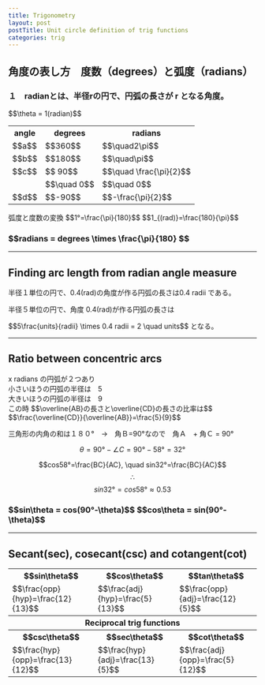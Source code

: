 ```yaml
---
title: Trigonometry
layout: post
postTitle: Unit circle definition of trig functions
categories: trig
---
```


## 角度の表し方　度数（degrees）と弧度（radians）

<div class="row">
  <div class="col-sm-5">
    <div id="svg00"></div>
  </div>
  <div class="col-sm-7">
    <h3>
    １　radianとは、半径rの円で、円弧の長さが r となる角度。
    </h3>
    $$\theta = 1(radian)$$
  </div>
</div>
<div class="row">
  <div class="col-sm-5">
    <div id="svg01"></div>
  </div>
  <div class="col-sm-7">
   <table class="table">
      <tr>
        <th>angle</th><th>degrees</th><th>radians</th>
      </tr>
      <tr>
        <td>$$a$$</td><td>$$360$$</td><td>$$\quad2\pi$$</td>
      </tr>
      <tr>
        <td>$$b$$</td><td>$$180$$</td><td>$$\quad\pi$$</td>
      </tr>
      <tr>
        <td>$$c$$</td><td>$$ 90$$</td><td>$$\quad \frac{\pi}{2}$$</td>
      </tr>
      <tr>
        <td></td><td>$$\quad 0$$</td><td>$$\quad 0$$</td>
      </tr>
      <tr>
        <td>$$d$$</td><td>$$-90$$</td><td>$$-\frac{\pi}{2}$$</td>
      </tr>
    </table>
    弧度と度数の変換
    $$1°=\frac{\pi}{180}$$
    $$1_{(rad)}=\frac{180}{\pi}$$
    <h3 class="text-gold">
    $$radians = degrees \times \frac{\pi}{180} $$
    </h3>
  </div>
</div>

--------

## Finding arc length from radian angle measure

<div class="row">
  <div class="col-sm-5">
    <div id="svg02"></div>
  </div>
  <div class="col-sm-7">
    <p>
      半径１単位の円で、0.4(rad)の角度が作る円弧の長さは0.4 radii である。
    </p>
    <p>
      半径５単位の円で、角度 0.4(rad)が作る円弧の長さは
    </p>
    $$5\frac{units}{radii} \times 0.4 radii = 2 \quad units$$
    となる。   
  </div>
</div>

--------

## Ratio between concentric arcs

<div class="row">
  <div class="col-sm-5">
    <div id="svg03"></div>
  </div>
  <div class="col-sm-7">
    x radians の円弧が２つあり<br>
    小さいほうの円弧の半径は　5<br>
    大きいほうの円弧の半径は　9<br>
    この時
    $$\overline{AB}の長さと\overline{CD}の長さの比率は$$
    $$\frac{\overline{CD}}{\overline{AB}}=\frac{5}{9}$$
  </div>
</div>

三角形の内角の和は１８０°　→　角Ｂ=90°なので　角Ａ　+ 角Ｃ = 90°

$$ \theta = 90° - \angle C = 90° - 58° = 32°$$

$$cos58°=\frac{BC}{AC}, \quad 
sin32°=\frac{BC}{AC}$$ 
$$\therefore$$
$$sin32°=cos58° \approx 0.53$$

<h3 class="panel">
$$sin\theta = cos(90°-\theta)$$
$$cos\theta = sin(90°-\theta)$$
</h3>

--------

## Secant(sec), cosecant(csc) and cotangent(cot)

<div class="row">
  <div class="col-sm-5">
    <div id="svg04"></div>
  </div>
  <div class="col-sm-7">
    <table class="table">
      <tr>
        <th>$$sin\theta$$</th>
        <th>$$cos\theta$$</th>
        <th>$$tan\theta$$</th>
      </tr>
      <tr>
        <td>$$\frac{opp}{hyp}=\frac{12}{13}$$</td>
        <td>$$\frac{adj}{hyp}=\frac{5}{13}$$</td>
        <td>$$\frac{opp}{adj}=\frac{12}{5}$$</td>
      </tr>
      <tr>
        <th colspan="3">
        Reciprocal trig functions
        </th>
      </tr>
      <tr>
        <th>$$csc\theta$$</th>
        <th>$$sec\theta$$</th>
        <th>$$cot\theta$$</th>
      </tr>
      <tr>
        <td>$$\frac{hyp}{opp}=\frac{13}{12}$$</td>
        <td>$$\frac{hyp}{adj}=\frac{13}{5}$$</td>
        <td>$$\frac{adj}{opp}=\frac{5}{12}$$</td>
      </tr>
    </table>
  </div>
</div>


<script type="text/javascript" src="http://cdn.mathjax.org/mathjax/latest/MathJax.js?config=TeX-AMS-MML_SVG"></script>
<script src="http://d3js.org/d3.v3.min.js" charset="utf-8"></script>
<script src="{{site.url}}/js/d3draws.js" charset="utf-8"></script>

<script>

  var height = 400;
  var width = 400;
  

/**  */
  var svg00 = d3.select("#svg00")
                .append("svg")
                .attr("height",height)
                .attr("width",width)
                .style("background","#000");

  var svg01 = d3.select("#svg01")
                .append("svg")
                .attr("height",height)
                .attr("width",width)
                .style("background","#000");

  var xScale01 = d3.scale.linear()
                       .domain([-1.1,1.1])
                       .range([50,350]);
  
  var yScale01 = d3.scale.linear()
                       .domain([1.1,-1.1])
                       .range([50,350]);       

  // 軸
  axesData01 = {
    "xAxis":true,
    "yAxis":true,
    "xTickValues":[],
    "yTickValues":[],
    "stroke":"#ff0",
    "strokeWidth":1,
    "xScale":xScale01,
    "yScale":yScale01
  };
  
  drawAxes(svg00,axesData01);
  drawAxes(svg01,axesData01);

  // circle
  var circleData01 = [
    {"cx":0,"cy":0,"r":135,"stroke":"#fff","strokeWidth":4,"fillColor":"none"}
  ];   

  drawCircle(svg00,circleData01,xScale01,yScale01);
  drawCircle(svg01,circleData01,xScale01,yScale01);

  // Arc
  var arcData00 = [
    {
      "startPos":90,
      "endPos":135/pi,
      "innerRadius":0,
      "outerRadius":135,
      "stroke":"#0f0",
      "strokeWidth":4,
      "fillColor":"none"
    }
   ,{
      "startPos":90,
      "endPos":135/pi,
      "innerRadius":30,
      "outerRadius":30,
      "stroke":"#f00",
      "strokeWidth":2,
      "fillColor":"none"
    }
  ];
  var arcData01 = [
    {
      "startPos":0,
      "endPos":90,
      "innerRadius":90,
      "outerRadius":90,
      "stroke":"#0f0"
    },
    {
      "startPos":-90,
      "endPos":90,
      "innerRadius":60,
      "outerRadius":60,
      "stroke":"#ff0"
    },
    {
      "startPos":0,
      "endPos":360,
      "innerRadius":30,
      "outerRadius":30,
      "stroke":"#f00"
    },
    {
      "startPos":90,
      "endPos":180,
      "innerRadius":75,
      "outerRadius":75,
      "stroke":"#ccc"
    }

  ];
  drawArc(svg00,arcData00,xScale01,yScale01);
  drawArc(svg01,arcData01,xScale01,yScale01);

  // 矢印
  var vecbData01 = [
    {
      "x1":0.01,
      "y1":0.66,
      "x2":0,
      "y2":0.66,
      "stroke":"#0f0"
    },
    {
      "x1":-0.44,
      "y1":0.01,
      "x2":-0.44,
      "y2":0,
      "stroke":"#ff0"
    },
    {
      "x1":0.22,
      "y1":-0.01,
      "x2":0.22,
      "y2":0,
      "stroke":"#f00"
    },
    {
      "x1":0.01,
      "y1":-0.55,
      "x2":0,
      "y2":-0.55,
      "stroke":"#ccc"
    }
  ];
  drawVectorB(svg01,vecbData01,xScale01,yScale01);

  // text   
  var textData00 = [
    {"x":0.5,
    "y":-0.25,
    "text":"r",
    "stroke":"#fff",
    "fontFamily":"メイリオ",
    "fontSize":18},
    {"x":1,
    "y":0.4,
    "text":"r",
    "stroke":"#fff",
    "fontFamily":"メイリオ",
    "fontSize":18},
    {"x":0.25,
    "y":0.1,
    "text":"Θ",
    "stroke":"#f00",
    "fontFamily":"メイリオ",
    "fontSize":18}

      ];
  var textData01 = [
    {"x":-0.25,
    "y":-0.25,
    "text":"a",
    "stroke":"#f00",
    "fontFamily":"メイリオ",
    "fontSize":18},
    {"x":-0.4,
    "y":0.4,
    "text":"b",
    "stroke":"#ff0",
    "fontFamily":"メイリオ",
    "fontSize":18},
    {"x":0.5,
    "y":0.5,
    "text":"c",
    "stroke":"#0f0",
    "fontFamily":"メイリオ",
    "fontSize":18},
    {"x":0.45,
    "y":-0.5,
    "text":"d",
    "fontFamily":"メイリオ",
    "stroke":"#ccc",
    "fontSize":18}
      ];

  drawText(svg00,textData00,xScale01,yScale01);
  drawText(svg01,textData01,xScale01,yScale01);
 
/**  Finding arc length from .... */
  var svg02 = d3.select("#svg02")
                .append("svg")
                .attr("height",height)
                .attr("width",width)
                .style("background","#000");

  var xScale02 = d3.scale.linear()
                       .domain([-2,6])
                       .range([50,350]);
  
  var yScale02 = d3.scale.linear()
                       .domain([8,0])
                       .range([50,350]);                       
  var arcData02 = [
    {
      "startPos":-20,
      "endPos":60,
      "innerRadius":300,
      "outerRadius":300,
      "stroke":"#ccc"
    },
    {
      "startPos":20,
      "endPos":0.4*300/pi,
      "innerRadius":0,
      "outerRadius":300,
      "stroke":"#ff0",
      "fillColor":"none"
    },
    {
      "startPos":20,
      "endPos":0.4*300/pi,
      "innerRadius":50,
      "outerRadius":50,
      "stroke":"#f00",
      "fillColor":"none"
    }
  ];
  var foData02 = [
    {
      "x":0.8,
      "y":5,
      "text":"$$5$$"
    },
    {
      "x":0.8,
      "y":3.5,
      "text":"$$0.4$$"
    },
    {
      "x":4,
      "y":9,
      "text":"$$2=5 \\times 0.4$$"
    },
    {
      "x":0,
      "y":1,
      "text":"$$P$$"
    },
    {
      "x":2.5,
      "y":9.5,
      "text":"$$A$$"
    },
    {
      "x":5,
      "y":8,
      "text":"$$B$$"
    },
  ];
  drawArc(svg02,arcData02,xScale02,yScale02);
  drawMathjax(svg02,foData02,xScale02,yScale02);

/**  Ratio between concentric arcs */
  var svg03 = d3.select("#svg03")
                .append("svg")
                .attr("height",height)
                .attr("width",width)
                .style("background","#000");

  var xScale03 = d3.scale.linear()
                       .domain([-1,7])
                       .range([50,350]);
  
  var yScale03 = d3.scale.linear()
                       .domain([8,0])
                       .range([50,350]);                       
  var arcData03 = [
    {
      "startPos":0,
      "endPos":70,
      "innerRadius":300,
      "outerRadius":300,
      "stroke":"#ccc"
    },
    {
      "startPos":10,
      "endPos":0.6*300/pi,
      "innerRadius":0,
      "outerRadius":300,
      "stroke":"#ff0",
      "fillColor":"none"
    },
    {
      "startPos":10,
      "endPos":0.6*300/pi,
      "innerRadius":50,
      "outerRadius":50,
      "stroke":"#f00",
      "fillColor":"none"
    }
   ,{
      "startPos":10,
      "endPos":0.6*300/pi,
      "innerRadius":500/3,
      "outerRadius":500/3,
      "stroke":"#ccc",
      "fillColor":"none"
    }
  ];
  var foData03 = [
    {
      "x":0,
      "y":4,
      "text":"$$5$$"
    },
    {
      "x":0.5,
      "y":8,
      "text":"$$4$$"
    },
    {
      "x":0.7,
      "y":3,
      "text":"$$x$$"
    },
    {
      "x":4,
      "y":9,
      "text":"$$9x$$"
    },
    {
      "x":2.5,
      "y":5.6,
      "text":"$$5x$$"
    },
    {
      "x":0,
      "y":1,
      "text":"$$P$$"
    },
    {
      "x":1.3,
      "y":9.8,
      "text":"$$A$$"
    },
    {
      "x":7,
      "y":6,
      "text":"$$B$$"
    },
    {
      "x":0.4,
      "y":6,
      "text":"$$C$$"
    },
    {
      "x":3.8,
      "y":3.8,
      "text":"$$D$$"
    },
  ];
  drawArc(svg03,arcData03,xScale03,yScale03);
  drawMathjax(svg03,foData03,xScale03,yScale03);


</script>

